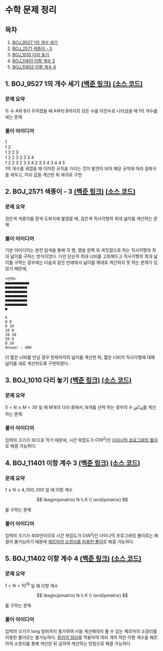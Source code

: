 # 수학 문제 정리

## 목차

1. [BOJ_9527 1의 개수 세기](#1-boj_9527-1의-개수-세기-백준-링크-소스-코드)
2. [BOJ_2571 색종이 - 3](#2-boj_2571-색종이-3-백준-링크-소스-코드)
3. [BOJ_1010 다리 놓기](#3-boj_1010-다리-놓기-백준-링크-소스-코드)
4. [BOJ_11401 이항 계수 3](#4-boj_11401-이항-계수-3-백준-링크-소스-코드)
5. [BOJ_11402 이항 계수 4](#5-boj_11402-이항-계수-4-백준-링크-소스-코드)

## 1. BOJ_9527 1의 개수 세기 [(백준 링크)](https://www.acmicpc.net/problem/9527) [(소스 코드)](https://github.com/rldnjs7723/CodingTest/blob/main/BOJ/9000/Main_9527.java)

### 문제 요약

두 수 A와 B가 주어졌을 때 A부터 B까지의 모든 수를 이진수로 나타냈을 때 1의 개수를 세는 문제

### 풀이 아이디어

1  
1 2  
1 2 2 3  
1 2 2 3 2 3 3 4  
1 2 2 3 2 3 3 4 2 3 3 4 3 4 4 5  
1의 개수를 세었을 때 이러한 규칙을 가지는 것이 발견이 되어 해당 규칙에 따라 점화식을 세우고, 미리 값을 계산한 뒤 재귀로 구현

## 2. BOJ_2571 색종이 - 3 [(백준 링크)](https://www.acmicpc.net/problem/2571) [(소스 코드)](https://github.com/rldnjs7723/CodingTest/blob/main/BOJ/2000/Main_2571.java)

### 문제 요약

검은색 색종이를 흰색 도화지에 붙였을 때, 검은색 직사각형의 최대 넓이를 계산하는 문제

### 풀이 아이디어

기본 아이디어는 완전 탐색을 통해 각 행, 열을 왼쪽 위 꼭짓점으로 하는 직사각형의 최대 넓이를 구하는 방식이었다.
다만 단순히 최대 너비를 고정해두고 직사각형의 최대 넓이를 구하는 경우에는 다음과 같은 반례에서 넓이를 제대로 계산하지 못 하는 문제가 있었기 때문에,

```
<반례>
■■■■■■■■■■■
■■■■■■■■■■
■■■■■■■■■■
■■■■■■■■■■
■■■■■■■■■■
■■■■■■■■■■
■

6
0 0
0 10
10 0
10 10
20 0
0 20
Answer : 400
```

더 짧은 너비를 만날 경우 현재까지의 넓이를 계산한 뒤, 짧은 너비의 직사각형에 대해 넓이를 새로 계산하도록 구현하였다.

## 3. BOJ_1010 다리 놓기 [(백준 링크)](https://www.acmicpc.net/problem/1010) [(소스 코드)](https://github.com/rldnjs7723/CodingTest/blob/main/BOJ/1000/Main_1010.java)

### 문제 요약

$0 \lt N \leq M \lt 30$ 일 때 M개의 다리 중에서, N개를 선택 하는 경우의 수 $_MC_N$를 계산하는 문제.

### 풀이 아이디어

입력의 크기가 30으로 작기 때문에, 시간 복잡도가 $O(N^2)$인 [다이나믹 프로그래밍 풀이](https://github.com/rldnjs7723/CodingTest#modulo-나머지-연산)로 해결 가능하다.

## 4. BOJ_11401 이항 계수 3 [(백준 링크)](https://www.acmicpc.net/problem/11401) [(소스 코드)](https://github.com/rldnjs7723/CodingTest/blob/main/BOJ/11000/Main_11401.java)

### 문제 요약

$1 \leq N \leq 4,000,000$ 일 때 이항 계수

$$
\begin{pmatrix}
N \\
K \\
\end{pmatrix}
$$

를 구하는 문제

### 풀이 아이디어

입력의 크기가 400만이므로 시간 복잡도가 $O(N^2)$인 다이나믹 프로그래밍 풀이로는 해결이 불가능하기 때문에 [페르마의 소정리를 이용한 풀이](https://github.com/rldnjs7723/CodingTest#modulo-나머지-연산)로 해결 가능하다.

## 5. BOJ_11402 이항 계수 4 [(백준 링크)](https://www.acmicpc.net/problem/11402) [(소스 코드)](https://github.com/rldnjs7723/CodingTest/blob/main/BOJ/11000/Main_11402.java)

### 문제 요약

$1 \lt N \lt 10^{18}$ 일 때 이항 계수

$$
\begin{pmatrix}
N \\
K \\
\end{pmatrix}
$$

를 구하는 문제

### 풀이 아이디어

입력의 크기가 long 범위까지 증가하여 n!을 계산해야지 풀 수 있는 페르마의 소정리를 이용한 풀이로는 불가능하다. [뤼카의 정리](https://github.com/rldnjs7723/CodingTest#modulo-나머지-연산)를 적용하여 여러 개의 작은 이항 계수를 페르마의 소정리를 통해 계산한 뒤 곱하여 계산하는 방법으로 해결 가능하다.

